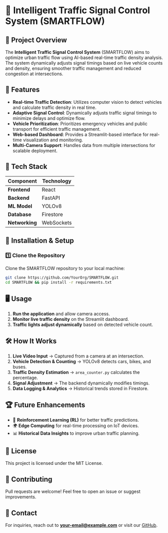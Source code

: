 # 🚦 Intelligent Traffic Signal Control System (SMARTFLOW)

## 📝 Project Overview

The **Intelligent Traffic Signal Control System** (SMARTFLOW) aims to optimize urban traffic flow using AI-based real-time traffic density analysis. The system dynamically adjusts signal timings based on live vehicle counts and density, ensuring smoother traffic management and reduced congestion at intersections.

## 🔧 Features

- **Real-time Traffic Detection**: Utilizes computer vision to detect vehicles and calculate traffic density in real time.
- **Adaptive Signal Control**: Dynamically adjusts traffic signal timings to minimize delays and optimize flow.
- **Vehicle Prioritization**: Prioritizes emergency vehicles and public transport for efficient traffic management.
- **Web-based Dashboard**: Provides a Streamlit-based interface for real-time visualization and monitoring.
- **Multi-Camera Support**: Handles data from multiple intersections for scalable deployment.

## 📌 Tech Stack

| Component         | Technology                  |
|-------------------|-----------------------------|
| **Frontend**      | React                   |
| **Backend**       | FastAPI                     |
| **ML Model**      | YOLOv8                      |
| **Database**      | Firestore                   |
| **Networking**    | WebSockets                  |

## 🚀 Installation & Setup

### 1️⃣ Clone the Repository

Clone the SMARTFLOW repository to your local machine:
```bash
git clone https://github.com/YourOrg/SMARTFLOW.git
cd SMARTFLOW && pip install -r requirements.txt
```

## 🖥️ Usage

1. **Run the application** and allow camera access.
2. **Monitor live traffic density** on the Streamlit dashboard.
3. **Traffic lights adjust dynamically** based on detected vehicle count.

## 🛠️ How It Works

1. **Live Video Input** → Captured from a camera at an intersection.
2. **Vehicle Detection & Counting** → YOLOv8 detects cars, bikes, and buses.
3. **Traffic Density Estimation** → `area_counter.py` calculates the percentage.
4. **Signal Adjustment** → The backend dynamically modifies timings.
5. **Data Logging & Analytics** → Historical trends stored in Firestore.

## 🏆 Future Enhancements
- 🚀 **Reinforcement Learning (RL)** for better traffic predictions.
- 🌍 **Edge Computing** for real-time processing on IoT devices.
- 📊 **Historical Data Insights** to improve urban traffic planning.

## 📜 License
This project is licensed under the MIT License.

## 🤝 Contributing
Pull requests are welcome! Feel free to open an issue or suggest improvements.

## 📧 Contact
For inquiries, reach out to **your-email@example.com** or visit our [GitHub](https://github.com/Karush2807/SMARTFLOW).
